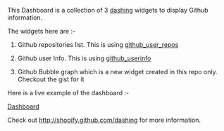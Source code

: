    This Dashboard is a collection of 3 [dashing](http://shopify.github.com/dashing)  widgets to display Github information.

 The widgets here are :-
 
 1) Github repositories list. This is using [github_user_repos](https://github.com/foobugs/foobugs-dashboard/blob/master/jobs/github_user_repos.rb)
 
 2) Github user Info. This is using [github_userinfo](https://github.com/foobugs/foobugs-dashboard/blob/master/jobs/github_userinfo.rb)
 
 3) Github Bubble graph which is a new widget created in this repo only. Checkout the gist for it
 
 Here is a live example of the dashboard :-
 
 [Dashboard](http://githubdashboard.herokuapp.com/sample)

Check out http://shopify.github.com/dashing for more information.
